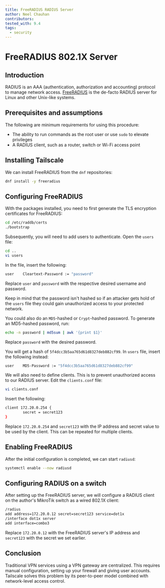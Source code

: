 ```yaml
---
title: FreeRADIUS RADIUS Server
author: Neel Chauhan
contributors:
tested_with: 9.4
tags:
  - security
---
```


# FreeRADIUS 802.1X Server

## Introduction

RADIUS is an AAA (authentication, authorization and accounting) protocol to manage network access. [FreeRADIUS](https://www.freeradius.org/) is the de-facto RADIUS server for Linux and other Unix-like systems.


## Prerequisites and assumptions

The following are minimum requirements for using this procedure:

* The ability to run commands as the root user or use `sudo` to elevate privileges
* A RADIUS client, such as a router, switch or Wi-Fi access point

## Installing Tailscale

We can install FreeRADIUS from the `dnf` repositories:

```bash
dnf install -y freeradius
```

## Configuring FreeRADIUS

With the packages installed, you need to first generate the TLS encryption certificates for FreeRADIUS:

```bash
cd /etc/raddb/certs
./bootstrap
```

Subsequently, you will need to add users to authenticate. Open the `users` file:

```bash
cd ..
vi users
```

In the file, insert the following:

```bash
user    Cleartext-Password := "password"
```

Replace `user` and `password` with the respective desired username and password.

Keep in mind that the password isn't hashed so if an attacker gets hold of the `users` file they could gain unauthorized access to your protected network.

You could also do an `MD5`-hashed or `Crypt`-hashed password. To generate an MD5-hashed password, run:

```bash
echo -n password | md5sum | awk '{print $1}'
```

Replace `password` with the desired password.

You will get a hash of `5f4dcc3b5aa765d61d8327deb882cf99`. In `users` file, insert the following instead:

```bash
user    MD5-Password := "5f4dcc3b5aa765d61d8327deb882cf99"
```

We will also need to define clients. This is to prevent unauthorized access to our RADIUS server. Edit the `clients.conf` file:

```bash
vi clients.conf
```

Insert the following:

```bash
client 172.20.0.254 {
        secret = secret123
}
```

Replace `172.20.0.254` and `secret123` with the IP address and secret value to be used by the client. This can be repeated for multiple clients. 

## Enabling FreeRADIUS

After the initial configuration is completed, we can start `radiusd`:

```bash
systemctl enable --now radiusd
```

## Configuring RADIUS on a switch

After setting up the FreeRADIUS server, we will configure a RADIUS client on the author's MikroTik switch as a wired 802.1X client:

```bash
/radius
add address=172.20.0.12 secret=secret123 service=dot1x
/interface dot1x server
add interface=combo3
```

Replace `172.20.0.12` with the FreeRADIUS server's IP address and `secret123` with the secret we set earlier.

## Conclusion

Traditional VPN services using a VPN gateway are centralized. This requires manual configuration, setting up your firewall and giving user accounts. Tailscale solves this problem by its peer-to-peer model combined with network-level access control.
